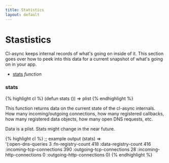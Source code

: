 ```yaml
---
title: Statistics
layout: default
---
```


Stastistics
===========
Cl-async keeps internal records of what's going on inside of it. This section
goes over how to peek into this data for a current snapshot of what's going on
in your app.

- [stats](#stats) _function_

<a id="stats"></a>
### stats
{% highlight cl %}
(defun stats ())
  => plist
{% endhighlight %}

This function returns data on the current state of the cl-async internals. How
many incoming/outgoing connections, how many registered callbacks, how many
registered data objects, how many open DNS requests, etc.

Data is a plist. Stats might change in the near future.

{% highlight cl %}
;; example output
(stats)  =>  
  '(:open-dns-queries 3
    :fn-registry-count 418
	:data-registry-count 416
	:incoming-tcp-connections 390
	:outgoing-tcp-connections 28
	:incoming-http-connections 0
	:outgoing-http-connections 0)
{% endhighlight %}


